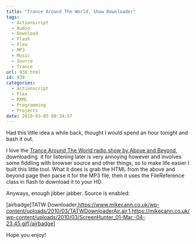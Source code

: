```yaml
---
title: "Trance Around The World, Show Downloader"
tags:
  - Actionscript
  - Audio
  - Download
  - Flash
  - Flex
  - MP3
  - Music
  - Source
  - Trance
url: 938.html
id: 938
categories:
  - Actionscript
  - Flex
  - MXML
  - Programming
  - Projects
date: 2010-03-05 00:34:57
---
```


Had this little idea a while back, thought I would spend an hour tonight and bash it out.

<!-- more -->

I love the [Trance Around The World radio show by Above and Beyond](https://www.trancearoundtheworld.com/), downloading  it for listening later is very annoying however and involves some fiddling with browser source and other things, so to make life easier I built this little tool. What it does is grab the HTML from the above and beyond page then parse it for the MP3 file, then it uses the FileReference class in flash to download it to your HD.

Anyways, enough jibber jabber. Source is enabled:

[airbadge]TATW Downloader,https://www.mikecann.co.uk/wp-content/uploads/2010/03/TATWDownloaderAir.air,1,https://mikecann.co.uk/wp-content/uploads/2010/03/ScreenHunter_01-Mar.-04-23.45.gif[/airbadge]

Hope you enjoy!
